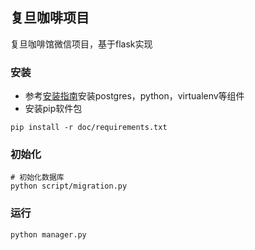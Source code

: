 ## 复旦咖啡项目

复旦咖啡馆微信项目，基于flask实现

### 安装

* 参考[安装指南](doc/install.md)安装postgres，python，virtualenv等组件
* 安装pip软件包

```
pip install -r doc/requirements.txt
```

### 初始化

```
# 初始化数据库
python script/migration.py
```

### 运行

```
python manager.py
```

